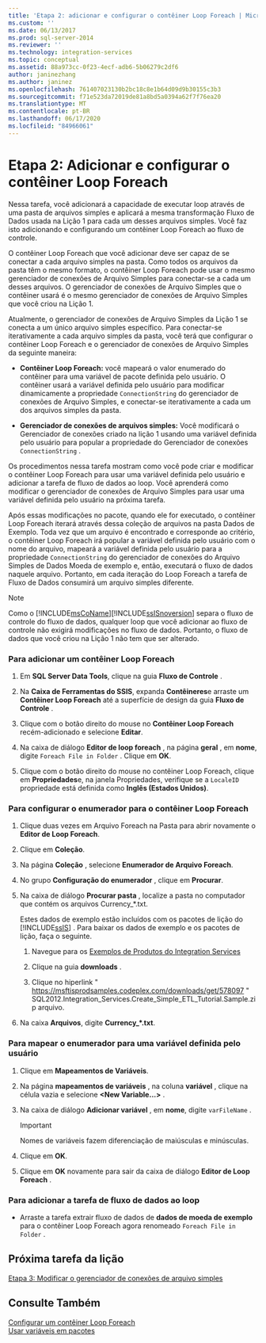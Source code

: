 ```yaml
---
title: 'Etapa 2: adicionar e configurar o contêiner Loop Foreach | Microsoft Docs'
ms.custom: ''
ms.date: 06/13/2017
ms.prod: sql-server-2014
ms.reviewer: ''
ms.technology: integration-services
ms.topic: conceptual
ms.assetid: 88a973cc-0f23-4ecf-adb6-5b06279c2df6
author: janinezhang
ms.author: janinez
ms.openlocfilehash: 761407023130b2bc18c8e1b64d09d9b30155c3b3
ms.sourcegitcommit: f71e523da72019de81a8bd5a0394a62f7f76ea20
ms.translationtype: MT
ms.contentlocale: pt-BR
ms.lasthandoff: 06/17/2020
ms.locfileid: "84966061"
---
```

# <a name="step-2-adding-and-configuring-the-foreach-loop-container"></a>Etapa 2: Adicionar e configurar o contêiner Loop Foreach
  Nessa tarefa, você adicionará a capacidade de executar loop através de uma pasta de arquivos simples e aplicará a mesma transformação Fluxo de Dados usada na Lição 1 para cada um desses arquivos simples. Você faz isto adicionando e configurando um contêiner Loop Foreach ao fluxo de controle.  
  
 O contêiner Loop Foreach que você adicionar deve ser capaz de se conectar a cada arquivo simples na pasta. Como todos os arquivos da pasta têm o mesmo formato, o contêiner Loop Foreach pode usar o mesmo gerenciador de conexões de Arquivo Simples para conectar-se a cada um desses arquivos. O gerenciador de conexões de Arquivo Simples que o contêiner usará é o mesmo gerenciador de conexões de Arquivo Simples que você criou na Lição 1.  
  
 Atualmente, o gerenciador de conexões de Arquivo Simples da Lição 1 se conecta a um único arquivo simples específico. Para conectar-se iterativamente a cada arquivo simples da pasta, você terá que configurar o contêiner Loop Foreach e o gerenciador de conexões de Arquivo Simples da seguinte maneira:  
  
-   **Contêiner Loop Foreach:** você mapeará o valor enumerado do contêiner para uma variável de pacote definida pelo usuário. O contêiner usará a variável definida pelo usuário para modificar dinamicamente a propriedade `ConnectionString` do gerenciador de conexões de Arquivo Simples, e conectar-se iterativamente a cada um dos arquivos simples da pasta.  
  
-   **Gerenciador de conexões de arquivos simples:** Você modificará o Gerenciador de conexões criado na lição 1 usando uma variável definida pelo usuário para popular a propriedade do Gerenciador de conexões `ConnectionString` .  
  
 Os procedimentos nessa tarefa mostram como você pode criar e modificar o contêiner Loop Foreach para usar uma variável definida pelo usuário e adicionar a tarefa de fluxo de dados ao loop. Você aprenderá como modificar o gerenciador de conexões de Arquivo Simples para usar uma variável definida pelo usuário na próxima tarefa.  
  
 Após essas modificações no pacote, quando ele for executado, o contêiner Loop Foreach iterará através dessa coleção de arquivos na pasta Dados de Exemplo. Toda vez que um arquivo é encontrado e corresponde ao critério, o contêiner Loop Foreach irá popular a variável definida pelo usuário com o nome do arquivo, mapeará a variável definida pelo usuário para a propriedade `ConnectionString` do gerenciador de conexões do Arquivo Simples de Dados Moeda de exemplo e, então, executará o fluxo de dados naquele arquivo. Portanto, em cada iteração do Loop Foreach a tarefa de Fluxo de Dados consumirá um arquivo simples diferente.  
  
> [!NOTE]  
>  Como o [!INCLUDE[msCoName](../includes/msconame-md.md)][!INCLUDE[ssISnoversion](../includes/ssisnoversion-md.md)] separa o fluxo de controle do fluxo de dados, qualquer loop que você adicionar ao fluxo de controle não exigirá modificações no fluxo de dados. Portanto, o fluxo de dados que você criou na Lição 1 não tem que ser alterado.  
  
### <a name="to-add-a-foreach-loop-container"></a>Para adicionar um contêiner Loop Foreach  
  
1.  Em **SQL Server Data Tools**, clique na guia **Fluxo de Controle** .  
  
2.  Na **Caixa de Ferramentas do SSIS**, expanda **Contêineres**e arraste um **Contêiner Loop Foreach** até a superfície de design da guia **Fluxo de Controle** .  
  
3.  Clique com o botão direito do mouse no **Contêiner Loop Foreach** recém-adicionado e selecione **Editar**.  
  
4.  Na caixa de diálogo **Editor de loop foreach** , na página **geral** , em **nome**, digite `Foreach File in Folder` . Clique em **OK**.  
  
5.  Clique com o botão direito do mouse no contêiner Loop Foreach, clique em **Propriedades**e, na janela Propriedades, verifique se a `LocaleID` propriedade está definida como **Inglês (Estados Unidos)**.  
  
### <a name="to-configure-the-enumerator-for-the-foreach-loop-container"></a>Para configurar o enumerador para o contêiner Loop Foreach  
  
1.  Clique duas vezes em Arquivo Foreach na Pasta para abrir novamente o **Editor de Loop Foreach**.  
  
2.  Clique em **Coleção**.  
  
3.  Na página **Coleção** , selecione **Enumerador de Arquivo Foreach**.  
  
4.  No grupo **Configuração do enumerador** , clique em **Procurar**.  
  
5.  Na caixa de diálogo **Procurar pasta** , localize a pasta no computador que contém os arquivos Currency_*.txt.  
  
     Estes dados de exemplo estão incluídos com os pacotes de lição do [!INCLUDE[ssIS](../includes/ssis-md.md)] . Para baixar os dados de exemplo e os pacotes de lição, faça o seguinte.  
  
    1.  Navegue para os [Exemplos de Produtos do Integration Services](https://go.microsoft.com/fwlink/?LinkId=275027)  
  
    2.  Clique na guia **downloads** .  
  
    3.  Clique no hiperlink " https://msftisprodsamples.codeplex.com/downloads/get/578097 " SQL2012.Integration_Services.Create_Simple_ETL_Tutorial.Sample.zip arquivo.  
  
6.  Na caixa **Arquivos**, digite **Currency_\*.txt**.  
  
### <a name="to-map-the-enumerator-to-a-user-defined-variable"></a>Para mapear o enumerador para uma variável definida pelo usuário  
  
1.  Clique em **Mapeamentos de Variáveis**.  
  
2.  Na página **mapeamentos de variáveis** , na coluna **variável** , clique na célula vazia e selecione **\<New Variable...>** .  
  
3.  Na caixa de diálogo **Adicionar variável** , em **nome**, digite `varFileName` .  
  
    > [!IMPORTANT]  
    >  Nomes de variáveis fazem diferenciação de maiúsculas e minúsculas.  
  
4.  Clique em **OK**.  
  
5.  Clique em **OK** novamente para sair da caixa de diálogo **Editor de Loop Foreach** .  
  
### <a name="to-add-the-data-flow-task-to-the-loop"></a>Para adicionar a tarefa de fluxo de dados ao loop  
  
-   Arraste a tarefa extrair fluxo de dados de **dados de moeda de exemplo** para o contêiner Loop Foreach agora renomeado `Foreach File in Folder` .  
  
## <a name="next-lesson-task"></a>Próxima tarefa da lição  
 [Etapa 3: Modificar o gerenciador de conexões de arquivo simples](lesson-2-3-modifying-the-flat-file-connection-manager.md)  
  
## <a name="see-also"></a>Consulte Também  
 [Configurar um contêiner Loop Foreach](control-flow/foreach-loop-container.md)   
 [Usar variáveis em pacotes](use-variables-in-packages.md)  
  
